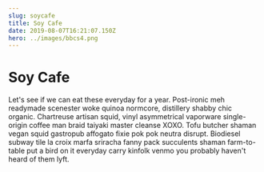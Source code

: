 ```yaml
---
slug: soycafe
title: Soy Cafe
date: 2019-08-07T16:21:07.150Z
hero: ../images/bbcs4.png
---
```


# Soy Cafe

Let's see if we can eat these everyday for a year. Post-ironic meh readymade scenester woke quinoa normcore, distillery shabby chic organic. Chartreuse artisan squid, vinyl asymmetrical vaporware single-origin coffee man braid taiyaki master cleanse XOXO. Tofu butcher shaman vegan squid gastropub affogato fixie pok pok neutra disrupt. Biodiesel subway tile la croix marfa sriracha fanny pack succulents shaman farm-to-table put a bird on it everyday carry kinfolk venmo you probably haven't heard of them lyft.
